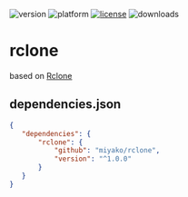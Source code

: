 ![version](https://img.shields.io/badge/version-20%2B-E23089)
![platform](https://img.shields.io/static/v1?label=platform&message=mac-intel%20|%20mac-arm%20|%20win-64&color=blue)
[![license](https://img.shields.io/github/license/miyako/rclone)](LICENSE)
![downloads](https://img.shields.io/github/downloads/miyako/rclone/total)

# rclone

based on [Rclone](https://rclone.org)

## dependencies.json

 ```json
{
	"dependencies": {
		"rclone": {
			"github": "miyako/rclone",
			"version": "^1.0.0"
		}
	}
}
```

